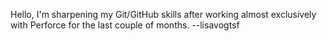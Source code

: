 Hello, I'm sharpening my Git/GitHub skills after working almost exclusively with Perforce for the last couple of months. --lisavogtsf